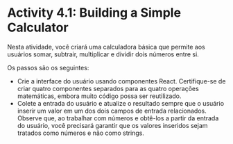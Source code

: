 # Activity 4.1: Building a Simple Calculator

Nesta atividade, você criará uma calculadora básica que permite aos usuários somar, subtrair, multiplicar e dividir dois números entre si.

Os passos são os seguintes:

- Crie a interface do usuário usando componentes React. Certifique-se de criar quatro componentes separados para as quatro operações matemáticas, embora muito código possa ser reutilizado.
- Colete a entrada do usuário e atualize o resultado sempre que o usuário inserir um valor em um dos dois campos de entrada relacionados. Observe que, ao trabalhar com números e obtê-los a partir da entrada do usuário, você precisará garantir que os valores inseridos sejam tratados como números e não como strings.
